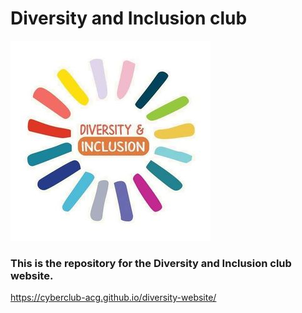 # Diversity and Inclusion club

![Screenshot](logo.jpg)

### This is the repository for the Diversity and Inclusion club website.

https://cyberclub-acg.github.io/diversity-website/

